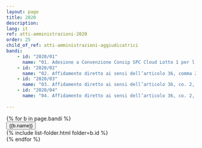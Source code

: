 ```yaml
---
layout: page
title: 2020
description: 
lang: it
ref: atti-amministrazioni-2020
order: 25
child_of_ref: atti-amministrazioni-aggiudicatrici
bandi:
    - id: "2020/01"
      name: "01. Adesione a Convenzione Consip SPC Cloud Lotto 1 per l'acquisizione dei servizi di cloud computing - Servizi professionali di Cloud Enabling - CIG del contratto quadro: 55187486EA"
    - id: "2020/02"
      name: "02. Affidamento diretto ai sensi dell’articolo 36, comma 2, lettera a) del D.Lgs. 50/2016, mediante Ordine diretto di acquisto sul MePA per l'acquisizione di n. 4 access point - CIG. ZE32BA64DF"
    - id: "2020/03"
      name: "03. Affidamento diretto ai sensi dell’articolo 36, co. 2, lett. a) del D.Lgs. 50/2016, mediante trattativa diretta sul MePA per l'acquisizione della licenza d'uso della piattaforma Mailup per una durata di 12 mesi - CIG. 8150006DB3"
    - id: "2020/04"
      name: "04. Affidamento diretto ai sensi dell’articolo 36, co. 2, lett. a) del D.Lgs. 50/2016, mediante Trattativa diretta sul MePA, avente ad oggetto il servizio di migrazione dei dati e contenuti relativi alla piattaforma MailUP - CIG. 8150006DB3"
    
---
```




<div id="collapseDiv" class="collapse-div" role="tablist">
  {% for b in page.bandi %}
  <div class="collapse-header" id="heading{{forloop.index}}">
    <button data-toggle="collapse" data-target="#collapse{{forloop.index}}" aria-expanded="false" aria-controls="collapse{{forloop.index}}">
      {{b.name}}
    </button>
  </div>
  <div id="collapse{{forloop.index}}" class="collapse " role="tabpanel" aria-labelledby="heading{{forloop.index}}">
    <div class="collapse-body">
      {% include list-folder.html folder=b.id %}
    </div>
  </div>
  {% endfor %}
</div>